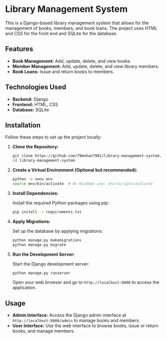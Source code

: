 # Library Management System

This is a Django-based library management system that allows for the management of books, members, and book loans. The project uses HTML and CSS for the front end and SQLite for the database.

## Features

- **Book Management:** Add, update, delete, and view books.
- **Member Management:** Add, update, delete, and view library members.
- **Book Loans:** Issue and return books to members.

## Technologies Used

- **Backend:** Django
- **Frontend:** HTML, CSS
- **Database:** SQLite

## Installation

Follow these steps to set up the project locally:

1. **Clone the Repository:**

    ```sh
    git clone https://github.com/79mohan7981/library-management-system.git
    cd library-management-system
    ```

2. **Create a Virtual Environment (Optional but recommended):**

    ```sh
    python -m venv env
    source env/bin/activate  # On Windows use: env\Scripts\activate
    ```

3. **Install Dependencies:**

    Install the required Python packages using pip:

    ```sh
    pip install -r requirements.txt
    ```

4. **Apply Migrations:**

    Set up the database by applying migrations:

    ```sh
    python manage.py makemigrations
    python manage.py migrate
    ```

6. **Run the Development Server:**

    Start the Django development server:

    ```sh
    python manage.py runserver
    ```

    Open your web browser and go to `http://localhost:8000` to access the application.

## Usage

- **Admin Interface:** Access the Django admin interface at `http://localhost:8000/admin` to manage books and members.
- **User Interface:** Use the web interface to browse books, issue or return books, and manage members.





